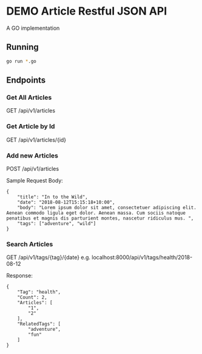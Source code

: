 # DEMO Article Restful JSON API
A GO implementation

## Running 
```sh
go run *.go
```

## Endpoints

### Get All Articles
GET /api/v1/articles

### Get Article by Id
GET /api/v1/articles/{id}

### Add new Articles
POST /api/v1/articles

Sample Request Body:
```
{
	"title": "In to the Wild",
	"date": "2018-08-12T15:15:18+10:00",
	"body": "Lorem ipsum dolor sit amet, consectetuer adipiscing elit. Aenean commodo ligula eget dolor. Aenean massa. Cum sociis natoque penatibus et magnis dis parturient montes, nascetur ridiculus mus. ",
	"tags": ["adventure", "wild"]
}
```

### Search Articles
GET /api/v1/tags/{tag}/{date}
e.g. localhost:8000/api/v1/tags/health/2018-08-12

Response:
```
{
    "Tag": "health",
    "Count": 2,
    "Articles": [
        "1",
        "2"
    ],
    "RelatedTags": [
        "adventure",
        "fun"
    ]
}
```
